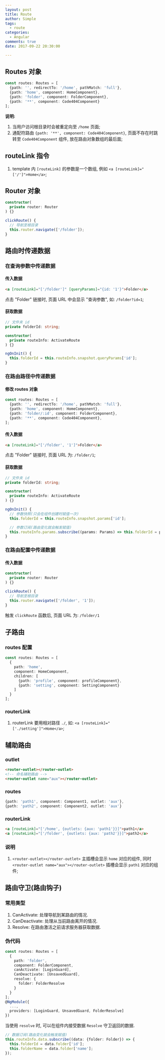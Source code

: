 ```yaml
---
layout: post
title: Route
author: Simple
tags:
  - route
categories:
  - Angular
comments: true
date: 2017-09-22 20:30:00

---
```


## Routes 对象
``` typescript
const routes: Routes = [
  {path: '', redirectTo: '/home', pathMatch: 'full'},
  {path: 'home', component: HomeComponent},
  {path: 'folder', component: FolderComponent},
  {path: '**', component: Code404Component}
];
```

**说明:**

1. 当用户访问根目录时会被重定向至 `/home` 页面;
2. 通配符路由 `{path: '**', component: Code404Component}`, 页面不存在时跳转至 `Code404Component` 组件, 放在路由对象数组的最后面;

<!-- more -->

## routeLink 指令
1. template 内 `[routeLink]` 的参数是一个数组, 例如 `<a [routeLink]="['/']">Home</a>`;


## Router 对象
``` typescript
constructor(
  private router: Router
) {}

clickRoute() {
  // 导航至根目录
  this.router.navigate(['/folder']);
}
```


## 路由时传递数据

### 在查询参数中传递数据
#### 传入数据
``` html
<a [routeLink]="['/folder']" [queryParams]="{id: '1'}">Folder</a>
```
点击 "Folder" 链接时, 页面 URL 中会显示 "查询参数", 如: `/folder?id=1`;

#### 获取数据
``` typescript
// 文件夹 id
private folderId: string;

constructor(
  private routeInfo: ActivateRoute
) {}

ngOnInit() {
  this.folderId = this.routeInfo.snapshot.queryParams['id'];
}
```

### 在路由路径中传递数据
#### 修改 routes 对象
``` typescript
const routes: Routes = [
  {path: '', redirectTo: '/home', pathMatch: 'full'},
  {path: 'home', component: HomeComponent},
  {path: 'folder/:id', component: FolderComponent},
  {path: '**', component: Code404Component},
];
```

#### 传入数据
``` html
<a [routeLink]="['/folder', '1']">Folder</a>
```
点击 "Folder" 链接时, 页面 URL 为: `/folder/1`;

#### 获取数据
``` typescript
// 文件夹 id
private folderId: string;

constructor(
  private routeInfo: ActivateRoute
) {}

ngOnInit() {
  // 参数快照(只会在组件创建时赋值一次)
  this.folderId = this.routeInfo.snapshot.params['id'];

  // 参数订阅(路由变化就会触发赋值)
  this.routeInfo.params.subscribe((params: Params) => this.folderId = params['id']);
}
```

### 在路由配置中传递数据
#### 传入数据
``` typescript
constructor(
  private router: Router
) {}

clickRoute() {
  // 导航至根目录
  this.router.navigate(['/folder', '1']);
}
```
触发 `clickRoute` 函数后, 页面 URL 为: `/folder/1`


## 子路由

### routes 配置
``` typescript
const routes: Routes = [
  {
    path: 'home',
    component: HomeComponent,
    children: [
      {path: 'profile', component: profileComponent},
      {path: 'setting', component: SettingComponent}
    ]
  }
];
```

### routerLink
1. routerLink 要用相对路径 `./`, 如: `<a [routeLink]="['./setting']">Home</a>`;


## 辅助路由

### outlet
``` html
<router-outlet></router-outlet>
<!-- 命名辅助路由 -->
<router-outlet name="aux"></router-outlet>
```

### routes
``` typescript
{path: 'path1', component: Component1, outlet: 'aux'},
{path: 'path2', component: Component2, outlet: 'aux'}
```

### routerLink
``` html
<a [routeLink]="['/home', {outlets: {aux: 'path1'}}]">path1</a>
<a [routeLink]="['/folder', {outlets: {aux: 'path2'}}]">path2</a>
```

### 说明
1. `<router-outlet></router-outlet>` 主插槽会显示 `home` 对应的组件, 同时 `<router-outlet name="aux"></router-outlet>` 插槽会显示 `path1` 对应的组件;


## 路由守卫(路由钩子)

### 常用类型
1. CanActivate: 处理导航到某路由的情况.
2. CanDeactivate: 处理从当前路由离开的情况.
3. Resolve: 在路由激活之前请求服务器获取数据.

### 伪代码
``` typescript
const routes: Routes = [
  {
    path: 'folder',
    component: FolderComponent,
    canActivate: [LoginGuard],
    CanDeactivate: [UnsavedGuard],
    resolve: {
      folder: FolderResolve
    }
  }
];
@NgModule({
  ...,
  providers: [LoginGuard, UnsavedGuard, FolderResolve]
})
```

当使用 `resolve` 时, 可以在组件内接受数据 `Resolve` 守卫返回的数据.
```typescript
// 数据订阅(路由变化就会触发赋值)
this.routeInfo.data.subscribe((data: {folder: Folder}) => {
  this.folderId = data.folder['id'];
  this.folderName = data.folder['name'];
});
```
